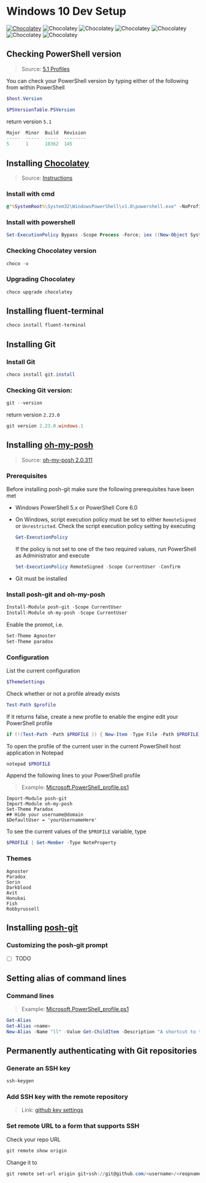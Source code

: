 [_metadata_:author]:    - ""
[_metadata_:date]:      - "09/25/2019"

# Windows 10 Dev Setup
[![Chocolatey](https://img.shields.io/github/license/hehez/scripts_bak?style=plastic)](https://github.com/hehez/scripts_bak/blob/master/LICENSE)
![Chocolatey](https://img.shields.io/chocolatey/v/git?style=plastic&label=git&logo=git)
![Chocolatey](https://img.shields.io/chocolatey/v/chocolatey?style=plastic)
![Chocolatey](https://img.shields.io/chocolatey/v/powershell?style=plastic&label=powershell&logo=powershell)
![Chocolatey](https://img.shields.io/chocolatey/v/fluent-terminal?label=fluent-terminal&style=plastic)
![Chocolatey](https://img.shields.io/chocolatey/v/vscode?label=vscode&style=plastic)
![Chocolatey](https://img.shields.io/chocolatey/v/poshgit?label=poshgit&style=plastic)

## Checking PowerShell version
> Source: [5.1 Profiles](https://docs.microsoft.com/en-us/powershell/module/microsoft.powershell.core/about/about_profiles?view=powershell-5.1) 

You can check your PowerShell version by typing either of the following from within PowerShell
```powershell
$host.Version

$PSVersionTable.PSVersion
```

return version `5.1`
```powershell    
Major  Minor  Build  Revision
-----  -----  -----  --------
5      1      18362  145
```

## Installing [Chocolatey](https://chocolatey.org/)  
> Source: [Instructions](https://chocolatey.org/docs/installation#more-install-options)

### Install with cmd
```cmd
@"%SystemRoot%\System32\WindowsPowerShell\v1.0\powershell.exe" -NoProfile -InputFormat None -ExecutionPolicy Bypass -Command "iex ((New-Object System.Net.WebClient).DownloadString('https://chocolatey.org/install.ps1'))" && SET "PATH=%PATH%;%ALLUSERSPROFILE%\chocolatey\bin"
```

### Install with powershell
```powershell
Set-ExecutionPolicy Bypass -Scope Process -Force; iex ((New-Object System.Net.WebClient).DownloadString('https://chocolatey.org/install.ps1'))
```

### Checking Chocolatey version
```powershell
choco -v
```

### Upgrading Chocolatey
```powershell
choco upgrade chocolatey
```

## Installing fluent-terminal
```powershell
choco install fluent-terminal
```

## Installing Git
### Install Git
```powershell
choco install git.install
```

### Checking Git version:
```powershell
git --version
```

return version `2.23.0`
```powershell
git version 2.23.0.windows.1
```

## Installing [oh-my-posh](https://github.com/JanDeDobbeleer/oh-my-posh)
> Source: [oh-my-posh 2.0.311](https://www.powershellgallery.com/packages/oh-my-posh/2.0.311)

### Prerequisites
Before installing posh-git make sure the following prerequisites have been met
- Windows PowerShell 5.x or PowerShell Core 6.0
- On Windows, script execution policy must be set to either `RemoteSigned` or `Unrestricted`. Check the script execution policy setting by executing 
    ```powershell
    Get-ExecutionPolicy
    ```

    If the policy is not set to one of the two required values, run PowerShell as Administrator and execute 
    ```powershell
    Set-ExecutionPolicy RemoteSigned -Scope CurrentUser -Confirm
    ```   
- Git must be installed

### Install posh-git and oh-my-posh
```powershell
Install-Module posh-git -Scope CurrentUser
Install-Module oh-my-posh -Scope CurrentUser
```

Enable the promot, i.e.
```powershell
Set-Theme Agnoster
Set-Theme paradox
```

### Configuration
List the current configuration
```powershell
$ThemeSettings
```

Check whether or not a profile already exists
```powershell
Test-Path $profile
```

If it returns false, create a new profile to enable the engine edit your PowerShell profile
```powershell
if (!(Test-Path -Path $PROFILE )) { New-Item -Type File -Path $PROFILE -Force }
```

To open the profile of the current user in the current PowerShell host application in Notepad
```powershell
notepad $PROFILE
```

Append the following lines to your PowerShell profile
> Example: [Microsoft.PowerShell_profile.ps1](Microsoft.PowerShell_profile.ps1#L2-L8)
```
Import-Module posh-git
Import-Module oh-my-posh
Set-Theme Paradox
## Hide your username@domain
$DefaultUser = 'yourUsernameHere'
```

To see the current values of the `$PROFILE` variable, type
```powershell
$PROFILE | Get-Member -Type NoteProperty
```

### Themes
```
Agnoster
Paradox
Sorin
Darkblood
Avit
Honukai
Fish
Robbyrussell
```

## Installing [posh-git](https://github.com/dahlbyk/posh-git)
### Customizing the posh-git prompt
- [ ] TODO

## Setting alias of command lines
### Command lines
> Example: [Microsoft.PowerShell_profile.ps1](Microsoft.PowerShell_profile.ps1#L21-L30)
```powershell
Get-Alias
Get-Alias <name>
New-Alias -Name "ll" -Value Get-ChildItem -Description "A shortcut to the Get-ChildItem cmdlet"
```

## Permanently authenticating with Git repositories
### Generate an SSH key
```powershell
ssh-keygen
```

### Add SSH key with the remote repository
> Link: [github key settings](https://github.com/settings/keys)

### Set remote URL to a form that supports SSH
Check your repo URL
```powershell
git remote show origin
```

Change it to 
```powershell
git remote set-url origin git+ssh://git@github.com/<username>/<reopname>.git
```
